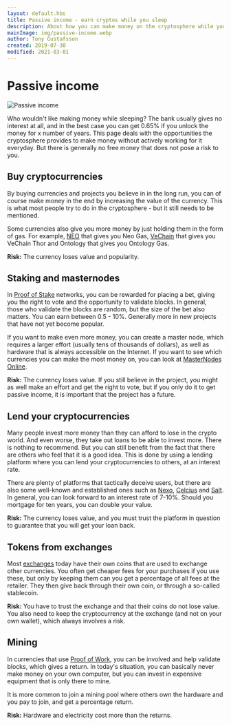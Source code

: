```yaml
---
layout: default.hbs
title: Passive income - earn cryptos while you sleep
description: About how you can make money on the cryptosphere while you sleep. By holding coins, staking, master nodes, mortgaging and mining.
mainImage: img/passive-income.webp
author: Tony Gustafsson
created: 2019-07-30
modified: 2021-03-01
---
```


# Passive income

![Passive income](/img/passive-income.webp 'Passive income')

Who wouldn't like making money while sleeping? The bank usually gives no interest at all, and in the best case you can get 0.65% if you unlock the money for x number of years. This page deals with the opportunities the cryptosphere provides to make money without actively working for it everyday. But there is generally no free money that does not pose a risk to you.

## Buy cryptocurrencies

By buying currencies and projects you believe in in the long run, you can of course make money in the end by increasing the value of the currency. This is what most people try to do in the cryptosphere - but it still needs to be mentioned.

Some currencies also give you more money by just holding them in the form of gas. For example, [NEO](/cryptocurrencies/neo.html) that gives you Neo Gas, [VeChain](/cryptocurrencies/vechain.html) that gives you VeChain Thor and Ontology that gives you Ontology Gas.

**Risk:** The currency loses value and popularity.

## Staking and masternodes

In [Proof of Stake](/technology/proof-of-stake.html) networks, you can be rewarded for placing a bet, giving you the right to vote and the opportunity to validate blocks. In general, those who validate the blocks are random, but the size of the bet also matters. You can earn between 0.5 - 10%. Generally more in new projects that have not yet become popular.

If you want to make even more money, you can create a master node, which requires a larger effort (usually tens of thousands of dollars), as well as hardware that is always accessible on the Internet. If you want to see which currencies you can make the most money on, you can look at [MasterNodes Online](https://masternodes.online/).

**Risk:** The currency loses value. If you still believe in the project, you might as well make an effort and get the right to vote, but if you only do it to get passive income, it is important that the project has a future.

## Lend your cryptocurrencies

Many people invest more money than they can afford to lose in the crypto world. And even worse, they take out loans to be able to invest more. There is nothing to recommend. But you can still benefit from the fact that there are others who feel that it is a good idea. This is done by using a lending platform where you can lend your cryptocurrencies to others, at an interest rate.

There are plenty of platforms that tactically deceive users, but there are also some well-known and established ones such as [Nexo](https://nexo.io/), [Celcius](https://celsius.network/) and [Salt](https://saltlending.com/). In general, you can look forward to an interest rate of 7-10%. Should you mortgage for ten years, you can double your value.

**Risk:** The currency loses value, and you must trust the platform in question to guarantee that you will get your loan back.

## Tokens from exchanges

Most [exchanges](/market/exchanges.html) today have their own coins that are used to exchange other currencies. You often get cheaper fees for your purchases if you use these, but only by keeping them can you get a percentage of all fees at the retailer. They then give back through their own coin, or through a so-called stablecoin.

**Risk:** You have to trust the exchange and that their coins do not lose value. You also need to keep the cryptocurrency at the exchange (and not on your own wallet), which always involves a risk.

## Mining

In currencies that use [Proof of Work](/technology/proof-of-work.html), you can be involved and help validate blocks, which gives a return. In today's situation, you can basically never make money on your own computer, but you can invest in expensive equipment that is only there to mine.

It is more common to join a mining pool where others own the hardware and you pay to join, and get a percentage return.

**Risk:** Hardware and electricity cost more than the returns.
